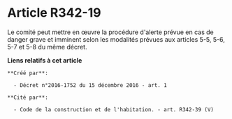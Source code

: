 # Article R342-19

Le comité peut mettre en œuvre la procédure d'alerte prévue en cas de danger grave et imminent selon les modalités prévues
aux articles 5-5, 5-6, 5-7 et 5-8 du même décret.

**Liens relatifs à cet article**

	**Créé par**:

	  - Décret n°2016-1752 du 15 décembre 2016 - art. 1

	**Cité par**:

	  - Code de la construction et de l'habitation. - art. R342-39 (V)
